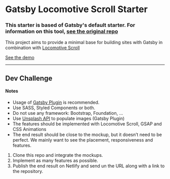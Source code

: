 # Gatsby Locomotive Scroll Starter

### This starter is based of Gatsby's default starter. For information on this tool, [see the original repo](https://github.com/gatsbyjs/gatsby-starter-default)

This project aims to provide a minimal base for building sites with Gatsby in combination with [Locomotive Scroll](https://github.com/locomotivemtl/locomotive-scroll)

[See the demo](https://gatsby-locomotive-scroll-starter.netlify.app/)

---

## Dev Challenge

#### Notes
- Usage of [Gatsby Plugin](https://www.gatsbyjs.org/plugins/) is recommended.
- Use SASS, Styled Components or both.
- Do not use any framework: Bootstrap, Foundation, ...
- Use [Unsplash API](https://www.gatsbyjs.org/packages/gatsby-source-unsplash/) to populate images (Gatsby Plugin)
- The features should be implemented with Locomotive Scroll, GSAP and CSS Animations
- The end result should be close to the mockup, but it doesn’t need to be perfect. We mainly want to see the placement, responsiveness and features.

1. Clone this repo and integrate the mockups.
2. Implement as many features as possible.
3. Publish the end result on Netlify and send un the URL along with a link to the repository.
